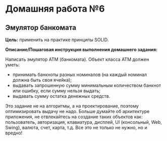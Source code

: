 # Домашняя работа №6

## Эмулятор банкомата

**Цель:** применить на практике принципы SOLID.

**Описание/Пошаговая инструкция выполнения домашнего задания:**

Написать эмулятор АТМ (банкомата). Объект класса АТМ должен уметь:

* принимать банкноты разных номиналов (на каждый номинал должна быть своя ячейка);
* выдавать запрошенную сумму минимальным количеством банкнот или ошибку, если сумму нельзя выдать;
* выдавать сумму остатка денежных средств.

Это задание не на алгоритмы, а на проектирование, поэтому оптимизировать выдачу не надо. Больше думайте об архитектуре
приложения, не отвлекайтесь на создание таких объектов как: пользователь, авторизация, клавиатура, дисплей,
UI (консольный, Web, Swing), валюта, счет, карта, т.д. Все это не только не нужно, но и вредно!
